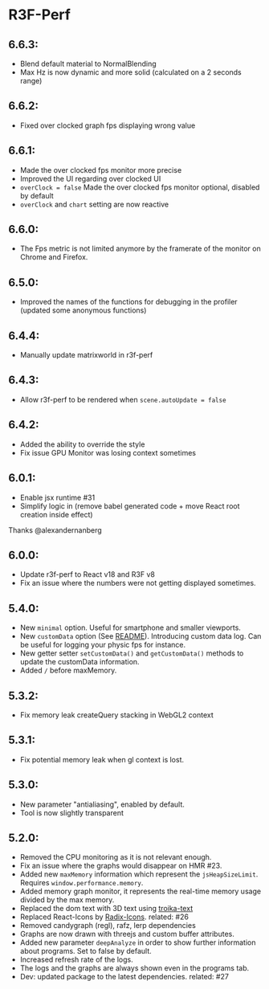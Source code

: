 # R3F-Perf

## 6.6.3:
- Blend default material to NormalBlending
- Max Hz is now dynamic and more solid (calculated on a 2 seconds range)
## 6.6.2:
- Fixed over clocked graph fps displaying wrong value

## 6.6.1:
- Made the over clocked fps monitor more precise
- Improved the UI regarding over clocked UI
- `overClock = false` Made the over clocked fps monitor optional, disabled by default 
- `overClock` and `chart` setting are now reactive

## 6.6.0:
- The Fps metric is not limited anymore by the framerate of the monitor on Chrome and Firefox.

## 6.5.0:
- Improved the names of the functions for debugging in the profiler (updated some anonymous functions)

## 6.4.4:
- Manually update matrixworld in r3f-perf
## 6.4.3:
- Allow r3f-perf to be rendered when `scene.autoUpdate = false`


## 6.4.2:
- Added the ability to override the style
- Fix issue GPU Monitor was losing context sometimes


## 6.0.1:
- Enable jsx runtime #31
- Simplify logic in <Html> (remove babel generated code + move React root creation inside effect)

Thanks @alexandernanberg
## 6.0.0:
- Update r3f-perf to React v18 and R3F v8
- Fix an issue where the numbers were not getting displayed sometimes.

## 5.4.0:
- New `minimal` option. Useful for smartphone and smaller viewports.
- New `customData` option (See [README](https://github.com/utsuboco/r3f-perf)). Introducing custom data log. Can be useful for logging your physic fps for instance.
- New getter setter `setCustomData()` and `getCustomData()` methods to update the customData information.
- Added `/` before maxMemory.

## 5.3.2:
- Fix memory leak createQuery stacking in WebGL2 context
## 5.3.1:
- Fix potential memory leak when gl context is lost.

## 5.3.0:
- New parameter "antialiasing", enabled by default. 
- Tool is now slightly transparent

## 5.2.0:
- Removed the CPU monitoring as it is not relevant enough.
- Fix an issue where the graphs would disappear on HMR #23.
- Added new `maxMemory` information which represent the `jsHeapSizeLimit`. Requires `window.performance.memory`.
- Added memory graph monitor, it represents the real-time memory usage divided by the max memory.
- Replaced the dom text with 3D text using [troika-text](https://github.com/protectwise/troika/tree/master/packages/troika-3d-text)
- Replaced React-Icons by [Radix-Icons](https://icons.modulz.app/). related: #26 
- Removed candygraph (regl), rafz, lerp dependencies
- Graphs are now drawn with threejs and custom buffer attributes.
- Added new parameter `deepAnalyze` in order to show further information about programs. Set to false by default.
- Increased refresh rate of the logs.
- The logs and the graphs are always shown even in the programs tab.
- Dev: updated package to the latest dependencies. related: #27
